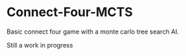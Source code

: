 # Connect-Four-MCTS

Basic connect four game with a monte carlo tree search AI.

Still a work in progress
